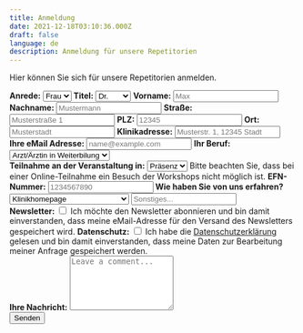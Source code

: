 ```yaml
---
title: Anmeldung
date: 2021-12-18T03:10:36.000Z
draft: false
language: de
description: Anmeldung für unsere Repetitorien
---
```


<!-- @format -->

<section class="lg:pb-24">
  <div class="max-w-screen-md px-4 mx-auto">
      <p class="mb-8 font-light text-center text-gray-500 lg:mb-16 dark:text-gray-400 sm:text-xl">
            Hier können Sie sich für unsere Repetitorien anmelden.
    </p>
      <form name="registration" action="https://formsubmit.co/your@email.com" method="POST" class="space-y-8">
          <div class="my-4">
                <label for="anrede" class="block mb-2 font-medium text-gray-900 text-md dark:text-gray-300"><strong>Anrede:</strong></label>
                <select name="anrede" class="block w-full p-3 text-gray-900 border border-gray-300 rounded-lg shadow-sm text-md bg-gray-50 focus:ring-indigo-500 focus:border-indigo-500 dark:bg-gray-700 dark:border-gray-600 dark:placeholder-gray-400 dark:text-white dark:focus:ring-indigo-500 dark:focus:border-indigo-500 dark:shadow-sm-light" required>
                    <option value="Frau">Frau</option>
                    <option value="Herr">Herr</option></select>
                <label for="title" class="block mb-2 font-medium text-gray-900 text-md dark:text-gray-300"><strong>Titel:</strong></label>
                <select name="title" class="block w-full p-3 text-gray-900 border border-gray-300 rounded-lg shadow-sm text-md bg-gray-50 focus:ring-indigo-500 focus:border-indigo-500 dark:bg-gray-700 dark:border-gray-600 dark:placeholder-gray-400 dark:text-white dark:focus:ring-indigo-500 dark:focus:border-indigo-500 dark:shadow-sm-light">
                    <option value="Dr.">Dr.</option>
                    <option value="PD">Prof.</option>
                    <option value="Prof.">PD Dr.</option>
            </select>
            <label for="firstname" class="block mb-2 font-medium text-gray-900 text-md dark:text-gray-300"><strong>Vorname:</strong></label>
            <input type="text" name="firstname" class="block w-full p-3 text-gray-900 border border-gray-300 rounded-lg shadow-sm text-md bg-gray-50 focus:ring-indigo-500 focus:border-indigo-500 dark:bg-gray-700 dark:border-gray-600 dark:placeholder-gray-400 dark:text-white dark:focus:ring-indigo-500 dark:focus:border-indigo-500 dark:shadow-sm-light" placeholder="Max" required>
            <label for="lastname" class="block mb-2 font-medium text-gray-900 text-md dark:text-gray-300"><strong>Nachname:</strong></label>
            <input type="text" name="lastname" class="block w-full p-3 text-gray-900 border border-gray-300 rounded-lg shadow-sm text-md bg-gray-50 focus:ring-indigo-500 focus:border-indigo-500 dark:bg-gray-700 dark:border-gray-600 dark:placeholder-gray-400 dark:text-white dark:focus:ring-indigo-500 dark:focus:border-indigo-500 dark:shadow-sm-light" placeholder="Mustermann" required>
            <label for="street" class="block mb-2 font-medium text-gray-900 text-md dark:text-gray-300"><strong>Straße:</strong></label>
            <input type="text" name="street" class="block w-full p-3 text-gray-900 border border-gray-300 rounded-lg shadow-sm text-md bg-gray-50 focus:ring-indigo-500 focus:border-indigo-500 dark:bg-gray-700 dark:border-gray-600 dark:placeholder-gray-400 dark:text-white dark:focus:ring-indigo-500 dark:focus:border-indigo-500 dark:shadow-sm-light" placeholder="Musterstraße 1" required>
            <label for="zip" class="block mb-2 font-medium text-gray-900 text-md dark:text-gray-300"><strong>PLZ:</strong></label>
            <input type="text" name="zip" class="block w-full p-3 text-gray-900 border border-gray-300 rounded-lg shadow-sm text-md bg-gray-50 focus:ring-indigo-500 focus:border-indigo-500 dark:bg-gray-700 dark:border-gray-600 dark:placeholder-gray-400 dark:text-white dark:focus:ring-indigo-500 dark:focus:border-indigo-500 dark:shadow-sm-light" placeholder="12345" required>
            <label for="city" class="block mb-2 font-medium text-gray-900 text-md dark:text-gray-300"><strong>Ort:</strong></label>
            <input type="text" name="city" class="block w-full p-3 text-gray-900 border border-gray-300 rounded-lg shadow-sm text-md bg-gray-50 focus:ring-indigo-500 focus:border-indigo-500 dark:bg-gray-700 dark:border-gray-600 dark:placeholder-gray-400 dark:text-white dark:focus:ring-indigo-500 dark:focus:border-indigo-500 dark:shadow-sm-light" placeholder="Musterstadt" required>
            <label for="clinic" class="block mb-2 font-medium text-gray-900 text-md dark:text-gray-300"><strong>Klinikadresse:</strong></label>
            <input type="text" name="clinic" class="block w-full p-3 text-gray-900 border border-gray-300 rounded-lg shadow-sm text-md bg-gray-50 focus:ring-indigo-500 focus:border-indigo-500 dark:bg-gray-700 dark:border-gray-600 dark:placeholder-gray-400 dark:text-white dark:focus:ring-indigo-500 dark:focus:border-indigo-500 dark:shadow-sm-light" placeholder="Musterstr. 1, 12345 Stadt">
            <label>
              <label for="email" class="block mb-2 font-medium text-gray-900 text-md dark:text-gray-300"><strong>Ihre eMail Adresse:</strong></label>
              <input type="email" name="email" class="shadow-sm bg-gray-50 border border-gray-300 text-gray-900 text-md rounded-lg focus:ring-indigo-500 focus:border-indigo-500 block w-full p-2.5 dark:bg-gray-700 dark:border-gray-600 dark:placeholder-gray-400 dark:text-white dark:focus:ring-indigo-500 dark:focus:border-indigo-500 dark:shadow-sm-light" placeholder="name@example.com" required>
        <label for="profession" class="block mb-2 font-medium text-gray-900 text-md dark:text-gray-300"><strong>Ihr Beruf:</strong></label>
        <select name="profession" class="block w-full p-3 text-gray-900 border border-gray-300 rounded-lg shadow-sm text-md bg-gray-50 focus:ring-indigo-500 focus:border-indigo-500 dark:bg-gray-700 dark:border-gray-600 dark:placeholder-gray-400 dark:text-white dark:focus:ring-indigo-500 dark:focus:border-indigo-500 dark:shadow-sm-light" required>
            <option value="WA">Arzt/Ärztin in Weiterbilung</option>
            <option value="FA">Facharzt/Fachärztin</option>
        </select>
          </div>
<div class="my-4">
<label for="participation" class="block mb-2 font-medium text-gray-900 text-md dark:text-gray-300"><strong>Teilnahme an der Veranstaltung in:</strong></label>
<select name="participation" class="block w-full p-3 text-gray-900 border border-gray-300 rounded-lg shadow-sm text-md bg-gray-50 focus:ring-indigo-500 focus:border-indigo-500 dark:bg-gray-700 dark:border-gray-600 dark:placeholder-gray-400 dark:text-white dark:focus:ring-indigo-500 dark:focus:border-indigo-500 dark:shadow-sm-light" required>
    <option value="Präsenz">Präsenz</option>
    <option value="Online">Online</option>
</select>
<label for="comment" class="block mb-2 font-medium text-gray-500 text-sm dark:text-gray-400">Bitte beachten Sie, dass bei einer Online-Teilnahme ein Besuch der Workshops nicht möglich ist.</label>
<label for="efn-number" class="block mb-2 font-medium text-gray-900 text-md dark:text-gray-300"><strong>EFN-Nummer:</strong></label>
<input type="text" name="efn-number" class="block w-full p-3 text-gray-900 border border-gray-300 rounded-lg shadow-sm text-md bg-gray-50 focus:ring-indigo-500 focus:border-indigo-500 dark:bg-gray-700 dark:border-gray-600 dark:placeholder-gray-400 dark:text-white dark:focus:ring-indigo-500 dark:focus:border-indigo-500 dark:shadow-sm-light" placeholder="1234567890">
<label for="heard-about" class="block mb-2 font-medium text-gray-900 text-md dark:text-gray-300"><strong>Wie haben Sie von uns erfahren?</strong></label>
<select name="heard-about" class="block w-full p-3 text-gray-900 border border-gray-300 rounded-lg shadow-sm text-md bg-gray-50 focus:ring-indigo-500 focus:border-indigo-500 dark:bg-gray-700 dark:border-gray-600 dark:placeholder-gray-400 dark:text-white dark:focus:ring-indigo-500 dark:focus:border-indigo-500 dark:shadow-sm-light">
    <option value="homepage">Klinikhomepage</option>
    <option value="internet">Internet</option>
    <option value="social-media">Social Media</option>
    <option value="anesthesiology">Anzeige in: Die Anästhesiologie</option>
    <option value="ains">Anzeige in: AINS</option>
    <option value="sonstiges">Sonstiges</option>
</select>
<input type="text" name="other-source" class="block w-full p-3 text-gray-900 border border-gray-300 rounded-lg shadow-sm text-md bg-gray-50 focus:ring-indigo-500 focus:border-indigo-500 dark:bg-gray-700 dark:border-gray-600 dark:placeholder-gray-400 dark:text-white dark:focus:ring-indigo-500 dark:focus:border-indigo-500 dark:shadow-sm-light" placeholder="Sonstiges...">
</div>
<div class="my-4">
<label for="consent-newsletter" class="block mb-2 font-medium text-gray-900 text-md dark:text-gray-300"><strong>Newsletter:</strong></label>
<input type="checkbox" name="consent-newsletter" class="text-indigo-600 border-gray-300 rounded shadow-sm dark:text-indigo-400 dark:border-gray-600 dark:shadow-sm-light" >
<label for="consent-newsletter" class="text-gray-500 text-sm dark:text-gray-400">Ich möchte den Newsletter abonnieren und bin damit einverstanden, dass meine eMail-Adresse für den Versand des Newsletters gespeichert wird.</label>
<label for="consent-data" class="block mb-2 font-medium text-gray-900 text-md dark:text-gray-300"><strong>Datenschutz:</strong></label>
<input type="checkbox" name="consent-data" class="text-indigo-600 border-gray-300 rounded shadow-sm dark:text-indigo-400 dark:border-gray-600 dark:shadow-sm-light" required>
<label for="consent-data" class="text-gray-500 text-sm dark:text-gray-400">Ich habe die <a href="/data-protection/" class="text-indigo-600 dark:text-indigo-400">Datenschutzerklärung</a> gelesen und bin damit einverstanden, dass meine Daten zur Bearbeitung meiner Anfrage gespeichert werden.</label>
</div>
          <div class="my-4 sm:col-span-2">
              <label for="message" class="block mb-2 font-medium text-gray-900 text-md dark:text-gray-400"><strong>Ihre Nachricht:</strong></label>
              <textarea id="message" name="message" rows="6" class="block p-2.5 w-full text-md text-gray-900 bg-gray-50 rounded-lg shadow-sm border border-gray-300 focus:ring-indigo-500 focus:border-indigo-500 dark:bg-gray-700 dark:border-gray-600 dark:placeholder-gray-400 dark:text-white dark:focus:ring-indigo-500 dark:focus:border-indigo-500" placeholder="Leave a comment..."></textarea>
          </div>
          <div class="mt-6 lg:pb-16">
             <button type="submit" class="px-5 py-3 font-bold text-center text-white bg-indigo-600 rounded-lg text-md sm:w-fit hover:bg-indigo-800 focus:ring-4 focus:outline-none focus:ring-indigo-300 dark:bg-indigo-600 dark:hover:bg-indigo-700 dark:focus:ring-indigo-800">Senden</button>
          </div>
      </form>
  </div>
</section>
